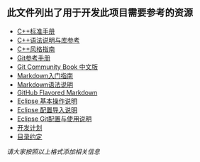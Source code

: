 此文件列出了用于开发此项目需要参考的资源
----------
* [C++标准手册](http://zh.cppreference.com/)
* [C++语法说明与库参考](http://www.cplusplus.com/)
* [C++风格指南](https://github.com/zycet/zh-google-styleguide-fix)
* [Git参考手册](http://gitref.cyj.me/zh/)
* [Git Community Book 中文版](http://gitbook.liuhui998.com/)
* [Markdown入门指南](http://jianshu.io/p/q81RER)
* [Markdown语法说明](http://wowubuntu.com/markdown/)
* [GitHub Flavored Markdown](https://help.github.com/articles/github-flavored-markdown)
* [Eclipse 基本操作说明]()
* [Eclipse 配置导入说明]()
* [Eclipse Git配置与使用说明]()
* [开发计划]()
* [目录约定]()

*请大家按照以上格式添加相关信息*
